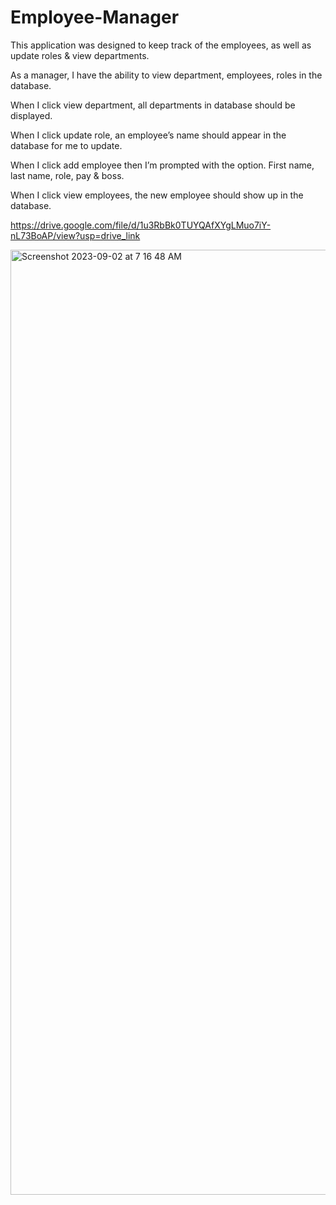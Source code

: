 # Employee-Manager
This application was designed to keep track of the employees, as well as update roles & view departments.

As a manager, I have the ability to view department, employees, roles in the database.

When I click view department, all departments in database should be displayed. 

When I click update role, an employee’s name should appear in the database for me to update.

When I click add employee then I’m prompted with the option. First name, last name, role, pay & boss.

When I click view employees, the new employee should show up in the database. 

https://drive.google.com/file/d/1u3RbBk0TUYQAfXYgLMuo7iY-nL73BoAP/view?usp=drive_link

<img width="1512" alt="Screenshot 2023-09-02 at 7 16 48 AM" src="https://github.com/phill-star/Employee-Manager/assets/130422301/8fe68915-f2dd-4eb0-9eda-e21cfd23d25b">
